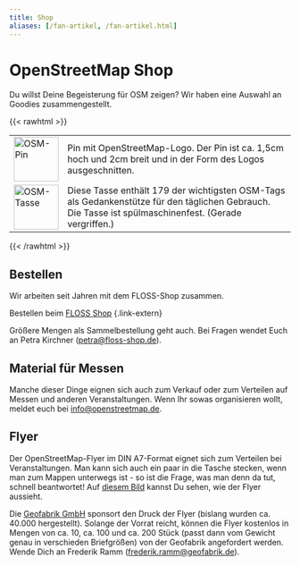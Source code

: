 ```yaml
---
title: Shop
aliases: [/fan-artikel, /fan-artikel.html]
---
```


# OpenStreetMap Shop

Du willst Deine Begeisterung für OSM zeigen? Wir haben eine Auswahl an Goodies
zusammengestellt.

{{< rawhtml >}}

<table>
    <tr>
        <td><a target="_blank" href="https://www.floss-shop.de/de/floss-merchandise/openstreetmap/5/osm-pin?c=7"><img width="80px" src="img/osm-pin.jpg" alt="OSM-Pin" title="Pin mit OSM-Logo"/></a></td>
        <td class="span9">Pin mit OpenStreetMap-Logo. Der Pin ist ca. 1,5cm hoch und 2cm breit und in der Form des Logos ausgeschnitten.</td>
    </tr>
    <tr>
        <td><a target="_blank" href="https://www.floss-shop.de/de/floss-merchandise/openstreetmap/6/osm-tasse?c=7"><img width="80px" src="img/tasse-big.png" alt="OSM-Tasse" title="OSM Cheat Mug"/></a></td>
        <td class="span9">Diese Tasse enthält 179 der wichtigsten OSM-Tags als Gedankenstütze für den täglichen Gebrauch. Die Tasse ist spülmaschinenfest. (Gerade vergriffen.)</td>
    </tr>
</table>

{{< /rawhtml >}}

## Bestellen

Wir arbeiten seit Jahren mit dem FLOSS-Shop zusammen.

Bestellen beim [FLOSS Shop](https://www.floss-shop.de/de/floss-merchandise/openstreetmap/)
{.link-extern}

Größere Mengen als Sammelbestellung geht auch. Bei Fragen wendet Euch an Petra
Kirchner (petra@floss-shop.de).

## Material für Messen

Manche dieser Dinge eignen sich auch zum Verkauf oder zum Verteilen auf Messen
und anderen Veranstaltungen. Wenn Ihr sowas organisieren wollt, meldet euch bei
[info@openstreetmap.de](mailto:info@openstreetmap.de).

## Flyer

Der OpenStreetMap-Flyer im DIN A7-Format eignet sich zum Verteilen bei
Veranstaltungen. Man kann sich auch ein paar in die Tasche stecken, wenn man
zum Mappen unterwegs ist - so ist die Frage, was man denn da tut, schnell
beantwortet! Auf [diesem Bild](/img/flyer-big.jpg) kannst Du sehen, wie der
Flyer aussieht.

Die [Geofabrik GmbH](https://www.geofabrik.de/) sponsort den Druck der Flyer
(bislang wurden ca. 40.000 hergestellt). Solange der Vorrat reicht, können die
Flyer kostenlos in Mengen von ca. 10, ca. 100 und ca. 200 Stück (passt dann vom
Gewicht genau in verschieden Briefgrößen) von der Geofabrik angefordert werden.
Wende Dich an Frederik Ramm (frederik.ramm@geofabrik.de).

